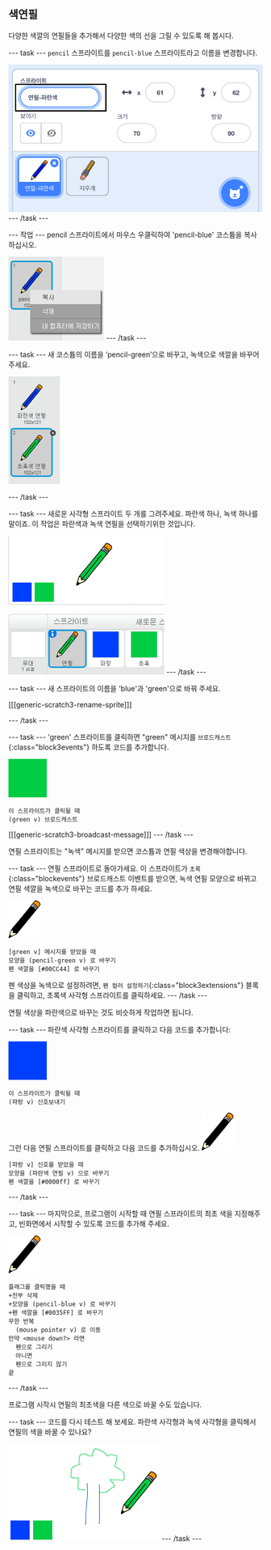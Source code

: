 ## 색연필

다양한 색깔의 연필들을 추가해서 다양한 색의 선을 그릴 수 있도록 해 봅시다.

--- task --- `pencil` 스프라이트를 `pencil-blue` 스프라이트라고 이름을 변경합니다.

![연필 이름 바꾸기](images/rename-pencil.png) --- /task ---

--- 작업 --- pencil 스프라이트에서 마우스 우클릭하여 'pencil-blue' 코스튬을 복사하십시오.

![스크린샷](images/paint-blue-duplicate.png) --- /task ---

--- task --- 새 코스튬의 이름을 ’pencil-green’으로 바꾸고, 녹색으로 색깔을 바꾸어 주세요.

![스크린샷](images/paint-pencil-green.png)

--- /task ---

--- task --- 새로운 사각형 스프라이트 두 개를 그려주세요. 파란색 하나, 녹색 하나를 말이죠. 이 작업은 파란색과 녹색 연필을 선택하기위한 것입니다.

![스크린샷](images/paint-selectors.png) --- /task ---

--- task --- 새 스프라이트의 이름을 'blue'과 'green'으로 바꿔 주세요.

[[[generic-scratch3-rename-sprite]]]

--- /task ---

--- task --- 'green' 스프라이트를 클릭하면 "green" 메시지를 `브로드캐스트`{:class="block3events"} 하도록 코드를 추가합니다.

![녹색 사각형](images/green_square.png)

```blocks3
이 스프라이트가 클릭될 때
(green v) 브로드캐스트
```

[[[generic-scratch3-broadcast-message]]] --- /task ---

연필 스프라이트는 "녹색" 메시지를 받으면 코스튬과 연필 색상을 변경해야합니다.

--- task --- 연필 스프라이트로 돌아가세요. 이 스프라이트가 `초록`{:class="blockevents"} 브로드캐스트 이벤트를 받으면, 녹색 연필 모양으로 바뀌고 연필 색깔을 녹색으로 바꾸는 코드를 추가 하세요.

![연필](images/pencil.png)

```blocks3
[green v] 메시지를 받았을 때
모양을 (pencil-green v) 로 바꾸기
펜 색깔을 [#00CC44] 로 바꾸기
```

펜 색상을 녹색으로 설정하려면, `펜 컬러 설정하기`{:class="block3extensions"} 블록을 클릭하고, 초록색 사각형 스프라이트를 클릭하세요. --- /task ---

연필 색상을 파란색으로 바꾸는 것도 비슷하게 작업하면 됩니다.

--- task --- 파란색 사각형 스프라이트를 클릭하고 다음 코드를 추가합니다:

![파란색 사각형](images/blue_square.png)

```blocks3
이 스프라이트가 클릭될 때
(파랑 v) 신호보내기
```

그런 다음 연필 스프라이트를 클릭하고 다음 코드를 추가하십시오. ![연필](images/pencil.png)

```blocks3
[파랑 v] 신호를 받았을 때
모양을 (파란색 연필 v) 으로 바꾸기
펜 색깔을 [#0000ff] 로 바꾸기
```

--- /task ---

--- task --- 마지막으로, 프로그램이 시작할 때 연필 스프라이트의 최초 색을 지정해주고, 빈화면에서 시작할 수 있도록 코드를 추가해 주세요.

![연필](images/pencil.png)

```blocks3
플래그를 클릭했을 때
+전부 삭제
+모양을 (pencil-blue v) 로 바꾸기
+펜 색깔을 [#0035FF] 로 바꾸기
무한 반복
  (mouse pointer v) 로 이동
만약 <mouse down?> 라면
  펜으로 그리기
  아니면
  펜으로 그리지 않기
끝
```

--- /task ---

프로그램 시작시 연필의 최초색을 다른 색으로 바꿀 수도 있습니다.

--- task --- 코드를 다시 테스트 해 보세요. 파란색 사각형과 녹색 사각형을 클릭해서 연필의 색을 바꿀 수 있나요?

![스크린샷](images/paint-pens-test.png) --- /task ---